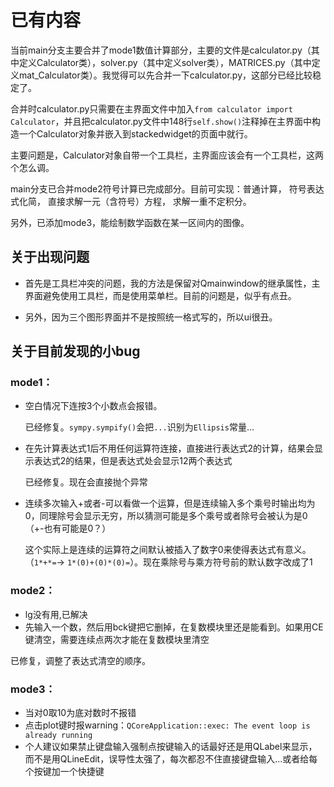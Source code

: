 
#  已有内容
当前main分支主要合并了mode1数值计算部分，主要的文件是calculator.py（其中定义Calculator类），solver.py（其中定义solver类），MATRICES.py（其中定义mat_Calculator类）。我觉得可以先合并一下calculator.py，这部分已经比较稳定了。

合并时calculator.py只需要在主界面文件中加入```from calculator import Calculator```，并且把calculator.py文件中148行```self.show()```注释掉在主界面中构造一个Calculator对象并嵌入到stackedwidget的页面中就行。

主要问题是，Calculator对象自带一个工具栏，主界面应该会有一个工具栏，这两个怎么调。

main分支已合并mode2符号计算已完成部分。目前可实现：普通计算， 符号表达式化简， 直接求解一元（含符号）方程， 求解一重不定积分。

另外，已添加mode3，能绘制数学函数在某一区间内的图像。

## 关于出现问题

- 首先是工具栏冲突的问题，我的方法是保留对Qmainwindow的继承属性，主界面避免使用工具栏，而是使用菜单栏。目前的问题是，似乎有点丑。

- 另外，因为三个图形界面并不是按照统一格式写的，所以ui很丑。

## 关于目前发现的小bug

### mode1：

- 空白情况下连按3个小数点会报错。

    已经修复。`sympy.sympify()`会把`...`识别为`Ellipsis`常量...
- 在先计算表达式1后不用任何运算符连接，直接进行表达式2的计算，结果会显示表达式2的结果，但是表达式处会显示12两个表达式

    已经修复。现在会直接抛个异常
- 连续多次输入+或者-可以看做一个运算，但是连续输入多个乘号时输出均为0，同理除号会显示无穷，所以猜测可能是多个乘号或者除号会被认为是0（+-也有可能是0？）

    这个实际上是连续的运算符之间默认被插入了数字0来使得表达式有意义。（`1*+*=`$\to$ `1*(0)+(0)*(0)=`）。现在乘除号与乘方符号前的默认数字改成了1

### mode2：

- lg没有用,已解决
- 先输入一个数，然后用bck键把它删掉，在复数模块里还是能看到。如果用CE键清空，需要连续点两次才能在复数模块里清空

已修复，调整了表达式清空的顺序。

### mode3：

- 当对0取10为底对数时不报错
- 点击plot键时报warning：`QCoreApplication::exec: The event loop is already running`
- 个人建议如果禁止键盘输入强制点按键输入的话最好还是用QLabel来显示，而不是用QLineEdit，误导性太强了，每次都忍不住直接键盘输入...或者给每个按键加一个快捷键
